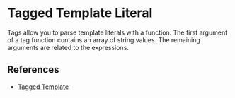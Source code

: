 # Tagged Template Literal

Tags allow you to parse template literals with a function. The first argument of a tag function contains an array of string values. The remaining arguments are related to the expressions.

## References

- [Tagged Template](https://developer.mozilla.org/en-US/docs/Web/JavaScript/Reference/Template_literals#Tagged_templates)
